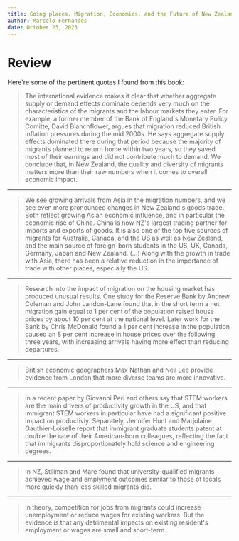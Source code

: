 ```yaml
---
title: Going places. Migration, Economics, and the Future of New Zealand
author: Marcelo Fernandes
date: October 23, 2023
---
```


# Review


Here're some of the pertinent quotes I found from this book:


> The international evidence makes it clear that whether aggregate supply or
> demand effects dominate depends very much on the characteristics of the
> migrants and the labour markets they enter. For example, a former member of the
> Bank of England's Monetary Policy Comitte, David Blanchflower, argues that
> migration reduced British inflation pressures during the mid 2000s. He says
> aggregate supply effects dominated there during that period because the
> majority of migrants planned to return home within two years, so they saved
> most of their earnings and did not contribute much to demand. We conclude that,
> in New Zealand, the quality and diversity of migrants matters more than their
> raw numbers when it comes to overall economic impact.

---

> We see growing arrivals from Asia in the migration numbers, and we see even
> more pronounced changes in New Zealand's goods trade. Both reflect growing
> Asian economic influence, and in particular the economic rise of China. China
> is now NZ's largest trading partner for imports and exports of goods. It is
> also one of the top five sources of migrants for Australia, Canada, and the US
> as well as New Zealand, and the main source of foreign-born students in the US,
> UK, Canada, Germany, Japan and New Zealand. (...) Along with the growth in
> trade with Asia, there has been a relative reduction in the importance of trade
> with other places, especially the US.

---

> Research into the impact of migration on the housing market has produced
> unusual results. One study for the Reserve Bank by Andrew Coleman and John
> Landon-Lane found that in the short term a net migration gain equal to 1 per
> cent of the population raised house prices by about 10 per cent at the national
> level. Later work for the Bank by Chris McDonald found a 1 per cent increase in
> the population caused an 8 per cent increase in house prices over the following
> three years, with increasing arrivals having more effect than reducing
> departures.

---

> British economic geographers Max Nathan and Neil Lee provide evidence from
> London that more diverse teams are more innovative.

---

> In a recent paper by Giovanni Peri and others say that STEM workers are the
> main drivers of productivity growth in the US, and that immigrant STEM workers
> in particular have had a significant positive impact on productiviy.
> Separately, Jennifer Hunt and Marjolaine Gauthier-Loiselle report that
> immigrant graduate students patent at double the rate of their American-born
> colleagues, reflecting the fact that immigrants disproportionately hold science
> and engineering degrees.

---

> In NZ, Stillman and Mare found that university-qualified migrants achieved wage
> and emplyment outcomes similar to those of locals more quickly than less
> skilled migrants did.

---

> In theory, competition for jobs from migrants could increase unemployment or
> reduce wages for existing workers. But the evidence is that any detrimental
> impacts on existing resident's employment or wages are small and short-term.
